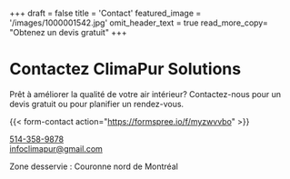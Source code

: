+++
draft = false
title = 'Contact'
featured_image = '/images/1000001542.jpg'
omit_header_text = true
read_more_copy= "Obtenez un devis gratuit"
+++

# Contactez ClimaPur Solutions

Prêt à améliorer la qualité de votre air intérieur? Contactez-nous pour un devis gratuit ou pour planifier un rendez-vous.

{{< form-contact action="https://formspree.io/f/myzwvvbo" >}}

<a href="tel:+15143589878">514-358-9878</a> <br> infoclimapur@gmail.com

Zone desservie : Couronne nord de Montréal
